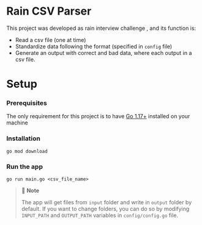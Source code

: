 # Rain CSV Parser

This project was developed as rain interview challenge , and its function is:
 * Read a csv file (one at time)
 * Standardize data following the format (specified in `config` file)  
 * Generate an output with correct and bad data, where each output in a csv file.

# Setup

### Prerequisites

The only requirement for this project is to have [Go 1.17+](https://go.dev/dl/) installed on your machine

### Installation

```shell
go mod download
```

### Run the app

```shell
go run main.go <csv_file_name>
```

> 🚩 **Note**
>
> The app will get files from `input` folder and write in `output` folder by default.
> If you want to change folders, you can do so by modifying `INPUT_PATH` and `OUTPUT_PATH` variables in `config/config.go` file.
